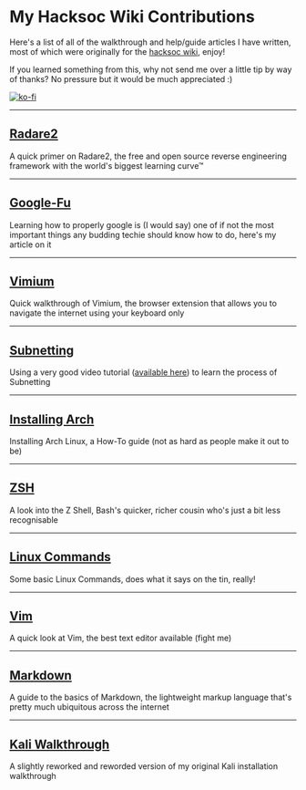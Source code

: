 # My Hacksoc Wiki Contributions

Here's a list of all of the walkthrough and help/guide articles I have written, most of which were originally for the [hacksoc wiki](https://wiki.hacksoc.co.uk), enjoy! 

If you learned something from this, why not send me over a little tip by way of thanks? No pressure but it would be much appreciated :)

[![ko-fi](https://ko-fi.com/img/githubbutton_sm.svg)](https://ko-fi.com/A0A1D0FSN)

---

## [Radare2](radare2.md)

A quick primer on Radare2, the free and open source reverse engineering framework with the world's biggest learning curve™

---

## [Google-Fu](google-fu.md)

Learning how to properly google is (I would say) one of if not the most important things any budding techie should know how to do, here's my article on it

---

## [Vimium](vimium.md)

Quick walkthrough of Vimium, the browser extension that allows you to navigate the internet using your keyboard only

---

## [Subnetting](subnetting.md)

Using a very good video tutorial ([available here](https://www.youtube.com/watch?v=ecCuyq-Wprc)) to learn the process of Subnetting

---

## [Installing Arch](arch-installation.md)

Installing Arch Linux, a How-To guide (not as hard as people make it out to be)

---

## [ZSH](zsh.md)

A look into the Z Shell, Bash's quicker, richer cousin who's just a bit less recognisable

---

## [Linux Commands](linux-commands.md)

Some basic Linux Commands, does what it says on the tin, really!

---

## [Vim](vim.md)

A quick look at Vim, the best text editor available (fight me)

---

## [Markdown](markdown.md)

A guide to the basics of Markdown, the lightweight markup language that's pretty much ubiquitous across the internet

---

## [Kali Walkthrough](kali-walkthrough.md)

A slightly reworked and reworded version of my original Kali installation walkthrough